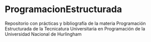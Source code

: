 # ProgramacionEstructurada
Repositorio con prácticas y bibliografía de la materia Programación Estructurada de la Tecnicatura Universitaria en Programación de la Universidad Nacional de Hurlingham
